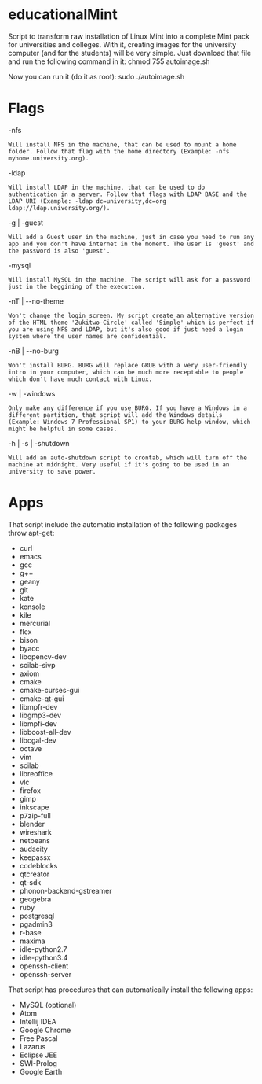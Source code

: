 # educationalMint
Script to transform raw installation of Linux Mint into a complete Mint pack for universities and colleges. With it, creating images for the university computer (and for the students) will be very simple. Just download that file and run the following command in it:
  chmod 755 autoimage.sh

Now you can run it (do it as root):
  sudo ./autoimage.sh

# Flags

  -nfs
  
    Will install NFS in the machine, that can be used to mount a home folder. Follow that flag with the home directory (Example: -nfs myhome.university.org).
    
  -ldap
  
    Will install LDAP in the machine, that can be used to do authentication in a server. Follow that flags with LDAP BASE and the LDAP URI (Example: -ldap dc=university,dc=org ldap://ldap.university.org/).
    
  -g | -guest
  
    Will add a Guest user in the machine, just in case you need to run any app and you don't have internet in the moment. The user is 'guest' and the password is also 'guest'.
    
  -mysql
  
    Will install MySQL in the machine. The script will ask for a password just in the beggining of the execution.
    
  -nT | --no-theme
  
    Won't change the login screen. My script create an alternative version of the HTML theme 'Zukitwo-Circle' called 'Simple' which is perfect if you are using NFS and LDAP, but it's also good if just need a login system where the user names are confidential.
    
  -nB | --no-burg
  
    Won't install BURG. BURG will replace GRUB with a very user-friendly intro in your computer, which can be much more receptable to people which don't have much contact with Linux.
    
  -w | -windows
  
    Only make any difference if you use BURG. If you have a Windows in a different partition, that script will add the Windows details (Example: Windows 7 Professional SP1) to your BURG help window, which might be helpful in some cases.
    
  -h | -s | -shutdown
  
    Will add an auto-shutdown script to crontab, which will turn off the machine at midnight. Very useful if it's going to be used in an university to save power.

# Apps
That script include the automatic installation of the following packages throw apt-get:
* curl
* emacs
* gcc
* g++
* geany
* git
* kate
* konsole
* kile
* mercurial
* flex
* bison
* byacc
* libopencv-dev
* scilab-sivp
* axiom
* cmake
* cmake-curses-gui
* cmake-qt-gui
* libmpfr-dev
* libgmp3-dev
* libmpfi-dev
* libboost-all-dev
* libcgal-dev
* octave
* vim
* scilab
* libreoffice
* vlc
* firefox
* gimp
* inkscape
* p7zip-full
* blender
* wireshark
* netbeans
* audacity
* keepassx
* codeblocks
* qtcreator
* qt-sdk
* phonon-backend-gstreamer
* geogebra
* ruby
* postgresql
* pgadmin3
* r-base
* maxima
* idle-python2.7
* idle-python3.4
* openssh-client
* openssh-server

That script has procedures that can automatically install the following apps:
* MySQL (optional)
* Atom
* Intellij IDEA
* Google Chrome
* Free Pascal
* Lazarus
* Eclipse JEE
* SWI-Prolog
* Google Earth
